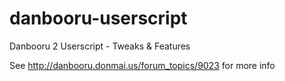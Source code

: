 danbooru-userscript
===================

Danbooru 2 Userscript - Tweaks &amp; Features

See http://danbooru.donmai.us/forum_topics/9023 for more info
